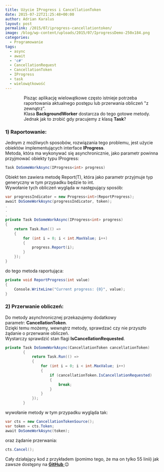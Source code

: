 ```yaml
---
title: Użycie IProgress i CancellationToken
date: 2015-07-22T21:25:48+00:00
author: Adrian Karalus
layout: post
permalink: /2015/07/iprogress-cancellationtoken/
image: /blog/wp-content/uploads/2015/07/IprogressDemo-250x184.png
categories:
  - Programowanie
tags:
  - async
  - await
  - 'c#'
  - CancellationRequest
  - CancellationToken
  - IProgress
  - task
  - wielowątkowość
---
```

<p style="padding-left: 60px;">
  Pisząc aplikację wielowątkowe często istnieje potrzeba raportowania aktualnego postępu lub przerwania obliczeń "z zewnątrz".<br /> Klasa <strong>BackgroundWorker</strong> dostarcza do tego gotowe metody. Jednak jak to zrobić gdy pracujemy z klasą <strong>Task</strong>?
</p>

<!--more-->

### 

 

### 1) Raportowanie:

 

Jednym z możliwych sposobów, rozwiązania tego problemu, jest użycie obiektów implementujących interface **IProgress<T>**.  
Metoda, która ma wykonywać się asynchronicznie, jako parametr powinna przyjmować obiekty typu IProgress<T>:

```csharp
Task DoSomeWorkAsync(IProgress<int> progress)
```

Obiekt ten zawiera metodę Report(T), która jako parametr przyjmuje typ generyczny w tym przypadku będzie to int.  
Wywołanie tych obliczeń wygląda w następujący sposób:

```csharp
var progressIndicator = new Progress<int>(ReportProgress);
await DoSomeWorkAsync(progressIndicator, token);
.
.
.
private Task DoSomeWorkAsync(IProgress<int> progress)
{
    return Task.Run(() =>
    {
        for (int i = 0; i < int.MaxValue; i++)
        {
            progress.Report(i);
        }
    });
}
```

do tego metoda raportująca:

```csharp
private void ReportProgress(int value)
{
    Console.WriteLine("Current progress: {0}", value);
}
```

### 2) Przerwanie obliczeń:

 

Do metody asynchronicznej przekazujemy dodatkowy parametr: **CancellationToken**.  
Dzięki temu możemy, wewnątrz metody, sprawdzać czy nie przyszło żądanie o przerwanie obliczeń.  
Wystarczy sprawdzić stan flagi **IsCancellationRequested**.

```csharp
private Task DoSomeWorkAsync(CancellationToken cancellationToken)
        {
            return Task.Run(() =>
            {
                for (int i = 0; i < int.MaxValue; i++)
                {
                    if (cancellationToken.IsCancellationRequested)
                    {
                        break;
                    }
                }
            });
        }
```

wywołanie metody w tym przypadku wygląda tak:

```csharp
var cts = new CancellationTokenSource();
var token = cts.Token;
await DoSomeWorkAsync(token);
```

oraz żądanie przerwania:

```csharp
cts.Cancel();
```

Cały działający kod z przykładem (pomimo tego, że ma on tylko 55 linii) jak zawsze dostępny na <a href="https://github.com/AdrianRamzes/IPorgressConsoleDemo" target="_blank"><strong>GitHub</strong> </a>😉